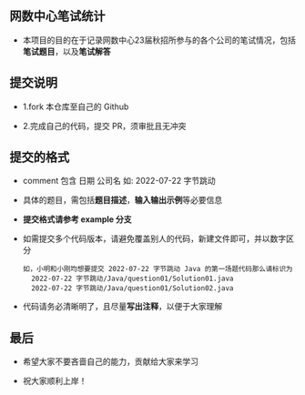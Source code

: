 ## 网数中心笔试统计

* 本项目的目的在于记录网数中心23届秋招所参与的各个公司的笔试情况，包括**笔试题目**，以及**笔试解答**

## 提交说明

* 1.fork 本仓库至自己的 Github

* 2.完成自己的代码，提交 PR，须审批且无冲突

## 提交的格式

* comment 包含 日期 公司名 如: 2022-07-22 字节跳动

* 具体的题目，需包括**题目描述**，**输入输出示例**等必要信息

* **提交格式请参考 example 分支**

* 如需提交多个代码版本，请避免覆盖别人的代码，新建文件即可，并以数字区分
  ```
  如，小明和小刚均想要提交 2022-07-22 字节跳动 Java 的第一场题代码那么请标识为
    2022-07-22 字节跳动/Java/question01/Solution01.java
    2022-07-22 字节跳动/Java/question01/Solution02.java
  ``` 
* 代码请务必清晰明了，且尽量**写出注释**，以便于大家理解

## 最后

* 希望大家不要吝啬自己的能力，贡献给大家来学习

* 祝大家顺利上岸！